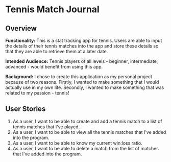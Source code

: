 # Tennis Match Journal

## Overview

**Functionality:**
This is a stat tracking app for tennis. Users are able to input the details of their
tennis matches into the app and store these details so that they are able to retrieve
them at a later date.

**Intended Audience:**
Tennis players of all levels - beginner, intermediate, advanced - would benefit from
using this app.

**Background:**
I chose to create this application as my personal project because of two reasons.
Firstly, I wanted to make something that I would actually use in my own life.
Secondly, I wanted to make something that was related to my passion - tennis! 

## User Stories

1) As a user, I want to be able to create and add a tennis match to a list of tennis matches that I've played.
2) As a user, I want to be able to view all the tennis matches that I've added into the program.
3) As a user, I want to be able to know my current win:loss ratio.
4) As a user, I want to be able to delete a match from the list of matches that I've added into the program.